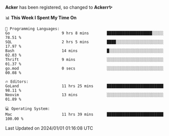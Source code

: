 **Acker** has been registered, so changed to **Ackerr✨**

<!--START_SECTION:waka-->
📊 **This Week I Spent My Time On** 

```text
💬 Programming Languages: 
Go                       9 hrs 8 mins        ████████████████████░░░░░   78.51 % 
SQL                      2 hrs 5 mins        ████░░░░░░░░░░░░░░░░░░░░░   17.97 % 
Bash                     14 mins             █░░░░░░░░░░░░░░░░░░░░░░░░   02.03 % 
Thrift                   9 mins              ░░░░░░░░░░░░░░░░░░░░░░░░░   01.37 % 
go.mod                   0 secs              ░░░░░░░░░░░░░░░░░░░░░░░░░   00.08 % 

🔥 Editors: 
GoLand                   11 hrs 25 mins      █████████████████████████   98.11 % 
Neovim                   13 mins             ░░░░░░░░░░░░░░░░░░░░░░░░░   01.89 % 

💻 Operating System: 
Mac                      11 hrs 39 mins      █████████████████████████   100.00 % 
```


 Last Updated on 2024/01/01 01:16:08 UTC
<!--END_SECTION:waka-->
